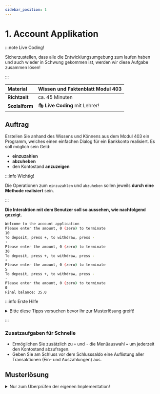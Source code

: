 ```yaml
---
sidebar_position: 1
---
```


# 1. Account Applikation

:::note Live Coding!

Sicherzustellen, dass alle die Entwicklungsumgebung zum laufen haben und auch wieder in Schwung gekommen ist, werden wir diese Aufgabe zusammen lösen!

:::

| **Material**   | Wissen und Faktenblatt Modul 403              |
| :------------- | :-------------------------------------------- |
| **Richtzeit**  | ca. 45 Minuten                                |
| **Sozialform** | :performing_arts: **Live Coding** mit Lehrer! |

## Auftrag

Erstellen Sie anhand des Wissens und Könnens aus dem Modul 403 ein Programm, welches einen einfachen Dialog für ein Bankkonto realisiert.
Es soll möglich sein Geld:

- **einzuzahlen**
- **abzuheben**
- den Kontostand **anzuzeigen**

:::info Wichtig!

Die Operationen zum `einzuzahlen` und `abzuheben` sollen jeweils **durch eine Methode realisiert** sein.

:::

**Die Interaktion mit dem Benutzer soll so aussehen, wie nachfolgend gezeigt.**

```bash title="AccountApplication Beispiel Terminal Ausgabe"
Welcome to the account application
Please enter the amount, 0 (zero) to terminate
10
To deposit, press +, to withdraw, press -
+
Please enter the amount, 0 (zero) to terminate
30
To deposit, press +, to withdraw, press -
+
Please enter the amount, 0 (zero) to terminate
5
To deposit, press +, to withdraw, press -
-
Please enter the amount, 0 (zero) to terminate
0
Final balance: 35.0
```

:::info Erste Hilfe

<details>
<summary> Bitte diese Tipps versuchen bevor Ihr zur Musterlösung greift!</summary>

```java
import java.util.Scanner;

public class AccountApplication {
  public static void main(String[] args) {
    Scanner sc = new Scanner(System.in);
    double balance = 0;
    double amount = 0;
    String command = "";

    System.out.println("Welcome to the account application");
    do {
      System.out.println("Please enter the amount, 0 (zero) to terminate");
      amount = sc.nextDouble();
      if (amount != 0) {
        System.out.println("To deposit, press +, to withdraw press -");
        command = sc.next();
        if ("+".equals(command)) {
          // was kommt wohl hier?
        } else if ("-".equals(command)) {
          // was kommt wohl hier?
        }
      }
    } while (amount != 0);
    System.out.println("Final balance: " + "attribute balance"); // was soll hier ausgegeben werden?

    sc.close();
  }

  // deposit => einzahlen
  public static double deposit(double balance, double amount) {
    return 0.0; // implementiere mich
  }

  // withdraw => abheben
  public static double withdraw(double balance, double amount) {
    return 0.0; // implementiere mich
  }
}
```

</details>

:::

### Zusatzaufgaben für Schnelle

- Ermöglichen Sie zusätzlich zu `+` und `-` die Menüauswahl `=` um jederzeit den Kontostand abzufragen.
- Geben Sie am Schluss vor dem Schlusssaldo eine Auflistung aller Transaktionen (Ein- und Auszahlungen) aus.

## Musterlösung

<details>
<summary>Nur zum Überprüfen der eigenen Implementation!</summary>

```java
import java.util.Scanner;

public class AccountApplication {
  public static void main(String[] args) {
    System.out.println("Welcome to the account application");
    double balance = 0;
    double amount = 0;
    String command = "";

    try(Scanner sc = new Scanner(System.in)) {
      do {
        System.out.println("Please enter the amount, 0 (zero) to terminate");
        amount = sc.nextDouble();
        if (amount != 0) {
          System.out.println("To deposit, press +, to withdraw press -");
          command = sc.next();
          if ("+".equals(command)) {
            balance = deposit(balance, amount);
          } else if ("-".equals(command)) {
            balance = withdraw(balance, amount);
          };
        }
      } while (amount != 0);
      System.out.println("Final balance: " + balance);
    }
  }

  // deposit => einzahlen
  public static double deposit(double balance, double amount) {
    return balance + amount;
  }

  // withdraw => abheben
  public static double withdraw(double balance, double amount) {
    return balance - amount;
  }
}
```

</details>
